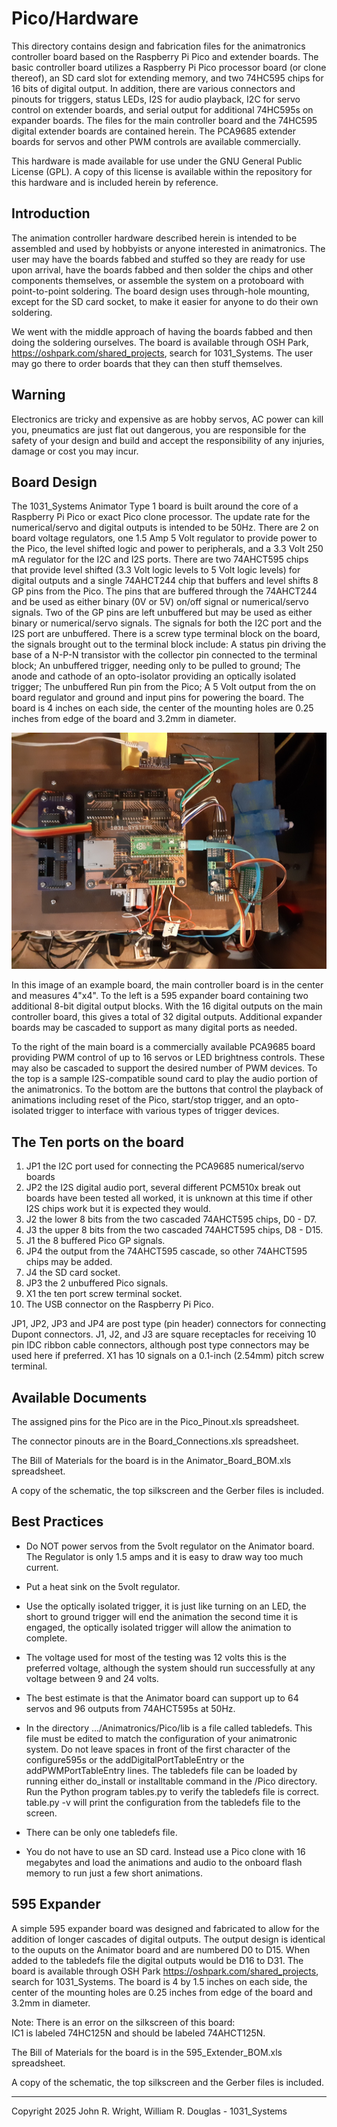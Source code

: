 <!-- john Tue Apr  2 07:11:17 AM PDT 2024 -->
<!-- This software is made available for use under the GNU General Public License (GPL). 
-->
<!-- A copy of this license is available within the repository for this software and is 
-->
<!-- included herein by reference. -->


# Pico/Hardware

This directory contains design and fabrication files for the animatronics controller
board based on the Raspberry Pi Pico and extender boards.  The basic controller board
utilizes a Raspberry Pi Pico processor board (or clone thereof), an SD card slot for
extending memory, and two 74HC595 chips for 16 bits of digital output.  In addition,
there are various connectors and pinouts for triggers, status LEDs, I2S for audio
playback, I2C for servo control on extender boards, and serial output for additional
74HC595s on expander boards.  The files for the main controller board and the 74HC595
digital extender boards are contained herein.  The PCA9685 extender boards for servos
and other PWM controls are available commercially.

This hardware is made available for use under the GNU General Public License (GPL).  A 
copy of this license is available within the repository for this hardware and is included 
herein by reference.


## Introduction

The animation controller hardware described herein is intended to be assembled and used
by hobbyists or anyone interested in animatronics.  The user may have the boards fabbed
and stuffed so they are ready for use upon arrival, have the boards fabbed and then
solder the chips and other components themselves, or assemble the system on a protoboard
with point-to-point soldering.  The board design uses through-hole mounting, except for
the SD card socket, to make it easier for anyone to do their own soldering.

We went with the middle approach of having the boards fabbed and then doing the 
soldering ourselves.  The board is available through OSH Park, https://oshpark.com/shared_projects,
search for 1031_Systems.  The user may go there to order boards that they can then
stuff themselves.

## Warning

Electronics are tricky and expensive as are hobby servos, AC power can 
kill you, pneumatics are just flat out dangerous, you are responsible for the safety of 
your design and build and accept the responsibility of any injuries, damage or cost you 
may incur. 
 
## Board Design

The 1031_Systems Animator Type 1 board is built around the core of a Raspberry Pi Pico or 
exact Pico clone processor. The update rate for the numerical/servo and digital outputs 
is intended to be 50Hz.  There are 2 on board voltage regulators, one 1.5 Amp 5 Volt 
regulator to provide power to the Pico, the level shifted logic and power to peripherals,
and a 3.3 Volt 250 mA regulator for the I2C and I2S ports. There are two 74AHCT595 chips 
that provide level shifted (3.3 Volt logic levels to 5 Volt logic levels) for digital 
outputs and a single 74AHCT244 chip that buffers and level shifts 8 GP pins from the 
Pico. The pins that are buffered through the 74AHCT244 and be used as either binary (0V 
or 5V) on/off signal or numerical/servo signals. Two of the GP pins are left unbuffered 
but may be used as either binary or numerical/servo signals. The signals for both the I2C 
port and the I2S port are unbuffered. There is a screw type terminal block on the board, 
the signals brought out to the terminal block include: A status pin driving the base of a 
N-P-N transistor with the collector pin connected to the terminal block; An unbuffered 
trigger, needing only to be pulled to ground; The anode and cathode of an opto-isolator 
providing an optically isolated trigger; The unbuffered Run pin from the Pico; A 5 Volt 
output from the on board regulator and ground and input pins for powering the board. The 
board is 4 inches on each side, the center of the mounting holes are 0.25 inches from 
edge of the board and 3.2mm in diameter.

![Example Board](images/example2.png)

In this image of an example board, the main controller board is in the center and
measures 4"x4".  To the left is a 595 expander board containing two additional 8-bit
digital output blocks.  With the 16 digital outputs on the main controller board, this
gives a total of 32 digital outputs.  Additional expander boards may be cascaded to
support as many digital ports as needed.

To the right of the main board is a commercially available PCA9685 board
providing PWM control of up to 16 servos
or LED brightness controls.  These may also be cascaded to support the desired number of
PWM devices.  To the top is a sample I2S-compatible sound card to play
the audio portion of the animatronics.  To the bottom are the buttons that control the
playback of animations including reset of the Pico, start/stop trigger, and an opto-isolated
trigger to interface with various types of trigger devices.

## The Ten ports on the board 

1. JP1 the I2C port used for connecting the PCA9685 numerical/servo boards
2. JP2 the I2S digital audio port, several different PCM510x break out boards have been 
tested all worked, it is unknown at this time if other I2S chips work but it is expected 
they would.
3. J2 the lower 8 bits from the two cascaded 74AHCT595 chips, D0 - D7.
4. J3 the upper 8 bits from the two cascaded 74AHCT595 chips, D8 - D15.
5. J1 the 8 buffered Pico GP signals.
6. JP4 the output from the 74AHCT595 cascade, so other 74AHCT595 chips may be added.
7. J4 the SD card socket.
8. JP3 the 2 unbuffered Pico signals.
9. X1 the ten port screw terminal socket.
10. The USB connector on the Raspberry Pi Pico.

JP1, JP2, JP3 and JP4 are post type (pin header) connectors for connecting Dupont 
connectors.  J1, J2, and J3 are square receptacles for receiving 10 pin IDC ribbon cable connectors, 
although post type connectors may be used here if preferred. 
X1 has 10 signals on a 0.1-inch (2.54mm) pitch screw terminal. 

## Available Documents

The assigned pins for the Pico are in the Pico_Pinout.xls spreadsheet.

The connector pinouts are in the Board_Connections.xls spreadsheet.

The Bill of Materials for the board is in the Animator_Board_BOM.xls spreadsheet.

A copy of the schematic, the top silkscreen and the Gerber files is included.



## Best Practices

- Do NOT power servos from the 5volt regulator on the Animator board. The Regulator is 
only 1.5 amps and it is easy to draw way too much current.

- Put a heat sink on the 5volt regulator.

- Use the optically isolated trigger, it is just like turning on an LED, the short to 
ground trigger will end the animation the second time it is engaged, the optically 
isolated trigger will allow the animation to complete.
 
- The voltage used for most of the testing was 12 volts this is the preferred voltage, 
although the system should run successfully at any voltage between 9 and 24 volts.

- The best estimate is that the Animator board can support up to 64 servos and 96 outputs 
from 74AHCT595s at 50Hz. 

- In the directory .../Animatronics/Pico/lib is a file called tabledefs. This file must be 
edited to match the configuration of your animatronic system. Do not leave spaces in 
front of the first character of the configure595s or the addDigitalPortTableEntry or the 
addPWMPortTableEntry lines.  The tabledefs file can be loaded by running either
do_install or installtable command in the /Pico  directory.  Run the Python program 
tables.py to verify the tabledefs file is correct. table.py -v will print the 
configuration from the tabledefs file to the screen.

- There can be only one tabledefs file.

- You do not have to use an SD card.  Instead use a Pico clone with 16 megabytes and load
the animations and audio to the onboard flash memory to run just a few short animations.

## 595 Expander

A simple 595 expander board was designed and fabricated to allow for the addition of 
longer cascades of digital outputs. The output design is identical to the ouputs on the 
Animator board and are numbered D0 to D15.  When added to the tabledefs file the digital 
outputs would be D16 to D31. The board is available through OSH Park 
https://oshpark.com/shared_projects, search for 1031_Systems. The board is 4 by 1.5 
inches on each side, the center of the mounting holes are 0.25 inches from edge of the 
board and 3.2mm in diameter.

Note: There is an error on the silkscreen of this board:  
IC1 is labeled 74HC125N and should be labeled 74AHCT125N.

The Bill of Materials for the board is in the 595_Extender_BOM.xls spreadsheet.

A copy of the schematic, the top silkscreen and the Gerber files is included.

***

Copyright 2025 John R. Wright, William R. Douglas - 1031_Systems
